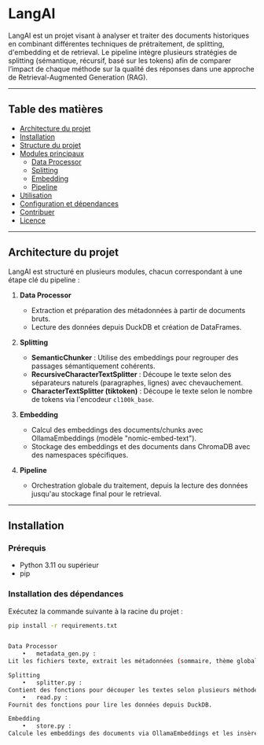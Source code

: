 # LangAI

LangAI est un projet visant à analyser et traiter des documents historiques en combinant différentes techniques de prétraitement, de splitting, d'embedding et de retrieval. Le pipeline intègre plusieurs stratégies de splitting (sémantique, récursif, basé sur les tokens) afin de comparer l’impact de chaque méthode sur la qualité des réponses dans une approche de Retrieval-Augmented Generation (RAG).

---

## Table des matières

- [Architecture du projet](#architecture-du-projet)
- [Installation](#installation)
- [Structure du projet](#structure-du-projet)
- [Modules principaux](#modules-principaux)
  - [Data Processor](#data-processor)
  - [Splitting](#splitting)
  - [Embedding](#embedding)
  - [Pipeline](#pipeline)
- [Utilisation](#utilisation)
- [Configuration et dépendances](#configuration-et-dépendances)
- [Contribuer](#contribuer)
- [Licence](#licence)

---

## Architecture du projet

LangAI est structuré en plusieurs modules, chacun correspondant à une étape clé du pipeline :

1. **Data Processor**  
   - Extraction et préparation des métadonnées à partir de documents bruts.
   - Lecture des données depuis DuckDB et création de DataFrames.

2. **Splitting**  
   - **SemanticChunker** : Utilise des embeddings pour regrouper des passages sémantiquement cohérents.
   - **RecursiveCharacterTextSplitter** : Découpe le texte selon des séparateurs naturels (paragraphes, lignes) avec chevauchement.
   - **CharacterTextSplitter (tiktoken)** : Découpe le texte selon le nombre de tokens via l'encodeur `cl100k_base`.

3. **Embedding**  
   - Calcul des embeddings des documents/chunks avec OllamaEmbeddings (modèle "nomic-embed-text").
   - Stockage des embeddings et des documents dans ChromaDB avec des namespaces spécifiques.

4. **Pipeline**  
   - Orchestration globale du traitement, depuis la lecture des données jusqu'au stockage final pour le retrieval.

---

## Installation

### Prérequis

- Python 3.11 ou supérieur
- pip

### Installation des dépendances

Exécutez la commande suivante à la racine du projet :

```bash
pip install -r requirements.txt


Data Processor
	•	metadata_gen.py :
Lit les fichiers texte, extrait les métadonnées (sommaire, thème global, entités nommées via spaCy), et stocke ces informations dans une base DuckDB.

Splitting
	•	splitter.py :
Contient des fonctions pour découper les textes selon plusieurs méthodes (séquentielle et parallèle via multiprocessing).
	•	read.py :
Fournit des fonctions pour lire les données depuis DuckDB.

Embedding
	•	store.py :
Calcule les embeddings des documents via OllamaEmbeddings et les insère dans ChromaDB dans des namespaces spécifiques, facilitant ainsi la comparaison des méthodes de splitting.